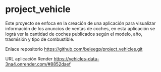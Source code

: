 # project_vehicle

Este proyecto se enfoca en la creación de una aplicación para visualizar información de los anuncios de ventas de coches, en esta aplicación se lográ ver la cantidad de coches publicados según el modelo, año, trasmisión y tipo de combustible.

Enlace repositorio
https://github.com/beleegp/project_vehicles.git

URL aplicación Render
https://vehicles-data-3na4.onrender.com/#8852daef 